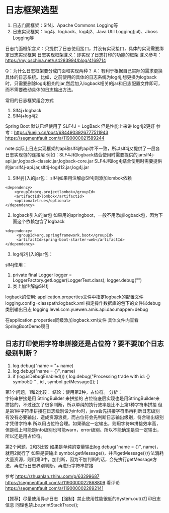 # 日志框架选型
1. 日志门面框架：Slf4j、Apache Commons Logging等
2. 日志实现框架：log4j、logback、log4j2、Java Util Logging(jul)、Jboss Logging等

日志门面框架含义：只提供了日志使用接口，并没有实现接口，具体的实现需要绑定日志实现框架
日志实现框架含义：即实现了日志打印的功能的框架
含义参考：<https://my.oschina.net/u/4283994/blog/4169714>

Q：为什么日志框架要分成门面和实现两种？
A：有利于根据自己实际的需求更换具体的日志系统。比如，之前使用的具体的日志系统为log4j,想更换为logback时，只需要删除log4j相关的jar,然后加入logback相关的jar和日志配置文件即可，而不需要改动具体的日志输出方法。

常用的日志框架组合方式
1. Slf4j+logback
2. Slf4j+log4j2

Spring Boot 默认已经使用了 SLF4J + LogBack
但是性能上来讲 log4j2更好 参考：<https://juejin.cn/post/6844903926777511943>
<https://segmentfault.com/a/1190000021589244>

note:实际上日志实现框架的api和slf4j的api并不一致，所以slf4j又提供了一层各日志实现包的连接层
例如：SLF4J和logback结合使用时需要提供的jar:slf4j-api.jar,logback-classic.jar,logback-core.jar
     SLF4J和log4j结合使用时需要提供的jar:slf4j-api.jar,slf4j-log412.jar,log4j.jar

1. Slf4j引入的jar包：
slf4j如果用注解@Slf4j则添加lombok依赖
```
<dependency>
    <groupId>org.projectlombok</groupId>
    <artifactId>lombok</artifactId>
    <optional>true</optional>
</dependency>
```
2. logback引入的jar包
如果用的springboot，一般不用添加logback包，因为下面这个依赖包含了logback
```
<dependency>
     <groupId>org.springframework.boot</groupId>
     <artifactId>spring-boot-starter-web</artifactId>
</dependency>
```
3. log4j2引入的jar包：

slf4j使用：
1. private final Logger logger = LoggerFactory.getLogger(LoggerTest.class);
logger.debug("")
2. 类上加注解@Sl4fj

logback的使用:
application.properties文件中指定logback的配置文件
logging.config=classpath:logback.xml
指定操作数据库的包下的文件以debug类别输出日志
logging.level.com.yuewen.amis.api.dao.mapper=debug

在application.properties同级添加logback.xml文件
具体文件内查看SpringBootDemo项目

## 日志打印使用字符串拼接还是占位符？要不要加个日志级别判断？
1. log.debug("name = "+ name)
2. log.debug("name = {}", name)
3. if (log.isDebugEnabled()) {
     log.debug("Processing trade with id: {}  symbol:{} " , id , symbol.getMessage());
   }

第1个问题，1和2比较：
结论：使用第2种，占位符。
分析：  
字符串拼接是用 StringBuilder 来拼接的
占位符底层实现也是用StringBuilder来拼接的，不过还加了很多判断，所以单纯的执行效率是比不上第1种字符串拼接
但是第1种字符串拼接在日志级别设为info时，java会先拼接字符串再判断日志级别有没有必要输出，造成资源浪费，而占位符会先判断日志输出级别，符合输出级别才凭借字符串
所以用占位符合理。如果确定一定输出，则用字符串拼接效率高，但是线上可能是info级别也可能warn，error级别。所以不能确定是否一定输出，所以还是用占位符。

第2个问题，2和3比较
如果是单纯的变量输出log.debug("name = {}", name)，就用2就行了
如果是要输出 symbol.getMessage()，并且getMessage()方法消耗大量资源，则用第3中，加判断，因为不加判断的话，会先执行getMessage方法，再进行日志界别判断，再进行字符串拼接

参考 <https://zhuanlan.zhihu.com/p/63299687>
<https://segmentfault.com/a/1190000022868809>  看评论
<https://segmentfault.com/a/1190000022892141>

【推荐】尽量使用异步日志
【强制】禁止使用性能很低的System.out()打印日志信息
同理也禁止e.printStackTrace();


